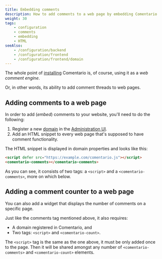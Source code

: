 ```yaml
---
title: Embedding comments
description: How to add comments to a web page by embedding Comentario
weight: 30
tags:
    - configuration
    - comments
    - embedding
    - HTML
seeAlso:
    - /configuration/backend
    - /configuration/frontend
    - /configuration/frontend/domain
---
```


The whole point of [installing](/installation) Comentario is, of course, using it as a *web comment engine*.

<!--more-->

Or, in other words, its ability to add comment threads to web pages.

## Adding comments to a web page

In order to add (*embed*) comments to your website, you'll need to do the following:

1. Register a new [domain](/configuration/frontend/domain) in the [Administration UI](/configuration/frontend).
2. Add an HTML snippet to every web page that's supposed to have comment functionality.

The HTML snippet is displayed in domain properties and looks like this:

```html
<script defer src="https://example.com/comentario.js"></script>
<comentario-comments></comentario-comments>
```

As you can see, it consists of two tags: a `<script>` and a `<comentario-comments>`, more on which below.

## Adding a comment counter to a web page

You can also add a widget that displays the number of comments on a specific page.

Just like the comments tag mentioned above, it also requires:
* A domain registered in Comentario, and
* Two tags: `<script>` and `<comentario-count>`.
 
The `<script>` tag is the same as the one above, it must be only added once to the page. Then it will be shared amongst any number of `<comentario-comments>` and `<comentario-count>` elements.
